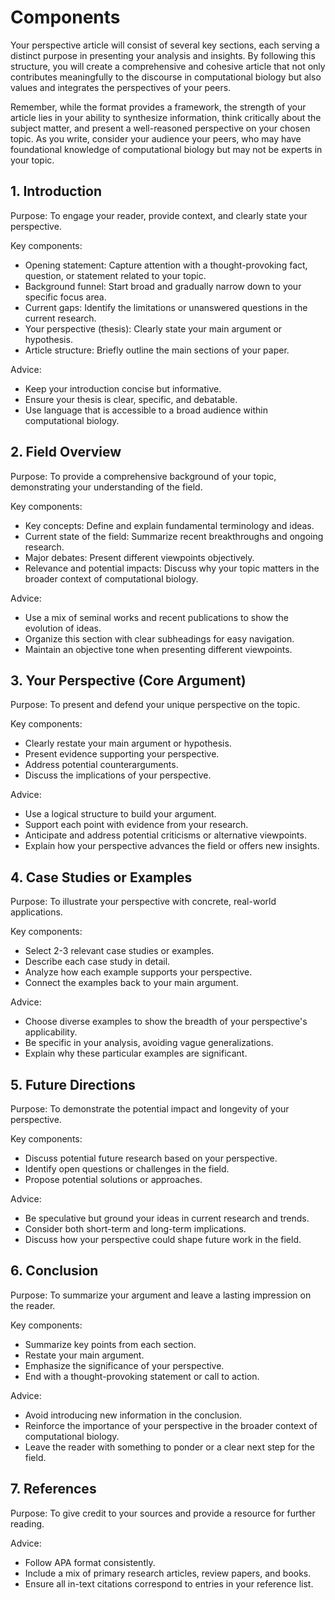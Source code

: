 # Components

Your perspective article will consist of several key sections, each serving a distinct purpose in presenting your analysis and insights.
By following this structure, you will create a comprehensive and cohesive article that not only contributes meaningfully to the discourse in computational biology but also values and integrates the perspectives of your peers.

Remember, while the format provides a framework, the strength of your article lies in your ability to synthesize information, think critically about the subject matter, and present a well-reasoned perspective on your chosen topic.
As you write, consider your audience your peers, who may have foundational knowledge of computational biology but may not be experts in your topic.

## 1. Introduction

Purpose: To engage your reader, provide context, and clearly state your perspective.

Key components:

- Opening statement: Capture attention with a thought-provoking fact, question, or statement related to your topic.
- Background funnel: Start broad and gradually narrow down to your specific focus area.
- Current gaps: Identify the limitations or unanswered questions in the current research.
- Your perspective (thesis): Clearly state your main argument or hypothesis.
- Article structure: Briefly outline the main sections of your paper.

Advice:

- Keep your introduction concise but informative.
- Ensure your thesis is clear, specific, and debatable.
- Use language that is accessible to a broad audience within computational biology.

## 2. Field Overview

Purpose: To provide a comprehensive background of your topic, demonstrating your understanding of the field.

Key components:

- Key concepts: Define and explain fundamental terminology and ideas.
- Current state of the field: Summarize recent breakthroughs and ongoing research.
- Major debates: Present different viewpoints objectively.
- Relevance and potential impacts: Discuss why your topic matters in the broader context of computational biology.

Advice:

- Use a mix of seminal works and recent publications to show the evolution of ideas.
- Organize this section with clear subheadings for easy navigation.
- Maintain an objective tone when presenting different viewpoints.

## 3. Your Perspective (Core Argument)

Purpose: To present and defend your unique perspective on the topic.

Key components:

- Clearly restate your main argument or hypothesis.
- Present evidence supporting your perspective.
- Address potential counterarguments.
- Discuss the implications of your perspective.

Advice:

- Use a logical structure to build your argument.
- Support each point with evidence from your research.
- Anticipate and address potential criticisms or alternative viewpoints.
- Explain how your perspective advances the field or offers new insights.

## 4. Case Studies or Examples

Purpose: To illustrate your perspective with concrete, real-world applications.

Key components:

- Select 2-3 relevant case studies or examples.
- Describe each case study in detail.
- Analyze how each example supports your perspective.
- Connect the examples back to your main argument.

Advice:

- Choose diverse examples to show the breadth of your perspective's applicability.
- Be specific in your analysis, avoiding vague generalizations.
- Explain why these particular examples are significant.

## 5. Future Directions

Purpose: To demonstrate the potential impact and longevity of your perspective.

Key components:

- Discuss potential future research based on your perspective.
- Identify open questions or challenges in the field.
- Propose potential solutions or approaches.

Advice:

- Be speculative but ground your ideas in current research and trends.
- Consider both short-term and long-term implications.
- Discuss how your perspective could shape future work in the field.

## 6. Conclusion

Purpose: To summarize your argument and leave a lasting impression on the reader.

Key components:

- Summarize key points from each section.
- Restate your main argument.
- Emphasize the significance of your perspective.
- End with a thought-provoking statement or call to action.

Advice:

- Avoid introducing new information in the conclusion.
- Reinforce the importance of your perspective in the broader context of computational biology.
- Leave the reader with something to ponder or a clear next step for the field.

## 7. References

Purpose: To give credit to your sources and provide a resource for further reading.

Advice:

- Follow APA format consistently.
- Include a mix of primary research articles, review papers, and books.
- Ensure all in-text citations correspond to entries in your reference list.

